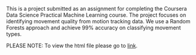 This is a project submitted as an assignment for completing the Coursera Data Science Practical Machine Learning course. The project focuses on identifying movement quality from motion tracking data. We use a Random Forests approach and achieve 99% accuracy on classifying movement types.

PLEASE NOTE: To view the html file please go to [link](http://kabramova.github.io/coursera_ml/).